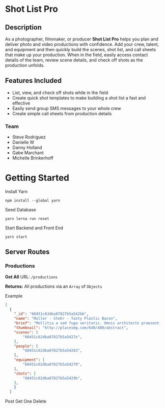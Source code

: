 # Shot List Pro

## Description

As a photographer, filmmaker, or producer **Shot List Pro** helps you plan and deliver photo and video productions with confidence. Add your crew, talent, and equipment and then quickly build the scenes, shot list, and call sheets that make up your production. When in the field, easily access contact details of the team, review scene details, and check off shots as the production unfolds.

## Features Included

- List, view, and check off shots while in the field
- Create quick shot templates to make building a shot list a fast and effective
- Easily send group SMS messages to your whole crew
- Create simple call sheets from production details

### Team

- Steve Rodriguez
- Danielle W
- Danny Holland
- Gabe Marchant
- Michelle Brinkerhoff

# Getting Started

Install Yarn

`npm install --global yarn`

Seed Database

`yarn lerna run reset`

Start Backend and Front End

`yarn start`

## Server Routes

### Productions

**Get All**
URL: `/productions`

**Returns:**
All productions via an `Array` of `Objects`

Example

```JSON
[
  {
    "_id": "60451c63dba87827b5a542bb",
    "name": "Muller - Stehr - Tasty Plastic Bacon",
    "brief": "Mollitia a sed fuga veritatis. Omnis architecto praesentium commodi quae iste et ipsam fuga. Maiores laboriosam rem consequatur. Nemo voluptate in perferendis dolorum quos soluta et. Dicta voluptates laudantium.",
    "thumbnail": "http://placeimg.com/640/480/abstract",
    "scenes": [
        "60451c62dba87827b5a5427e",
    ],
    "people": [
        "60451c62dba87827b5a54263",
    ],
    "equipment": [
        "60451c62dba87827b5a54270",
    ],
    "shots": [
        "60451c62dba87827b5a5429b",
    ],
    }
  ]
```

Post
Get One
Delete
